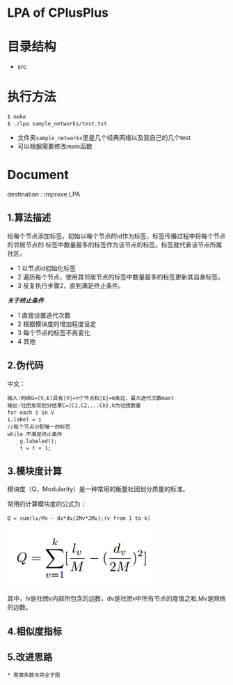 LPA of CPlusPlus
====


# 目录结构

* src

# 执行方法

```
$ make
$ ./lpa sample_networks/test.txt
```

* 文件夹`sample_networks`里是几个经典网络以及我自己的几个test
* 可以根据需要修改main函数



# Document
destination : improve LPA

## 1.算法描述

给每个节点添加标签，初始以每个节点的id作为标签，标签传播过程中将每个节点的邻居节点的
标签中数量最多的标签作为该节点的标签。标签就代表该节点所属社区。

* 1 以节点id初始化标签
* 2 遍历每个节点，使用其邻居节点的标签中数量最多的标签更新其自身标签。
* 3 反复执行步骤2，直到满足终止条件。

***关于终止条件***
* 1 直接设置迭代次数
* 2 根据模块度的增加程度设定
* 3 每个节点的标签不再变化
* 4 其他

## 2.伪代码

中文：
```
输入:网络G=(V,E)具有|V|=n个节点和|E|=m条边，最大迭代次数maxt
输出:社团发现划分结果C={C1,C2,...Ck},k为社团数量
for each i in V
i.label = i
//每个节点分配唯一的标签
while 不满足终止条件
	g.labeled();
	t = t + 1;
```

## 3.模块度计算
模块度（Q，Modularity）是一种常用的衡量社团划分质量的标准。

常用的计算模块度的公式为：

`Q = sum(lv/Mv - dv*dv/2Mv*2Mv);(v from 1 to k)`

![Q](img/q.png)

其中，lv是社团v内部所包含的边数，dv是社团v中所有节点的度值之和,Mv是网络的边数。

## 4.相似度指标


## 5.改进思路
	* 聚类系数与完全子图

